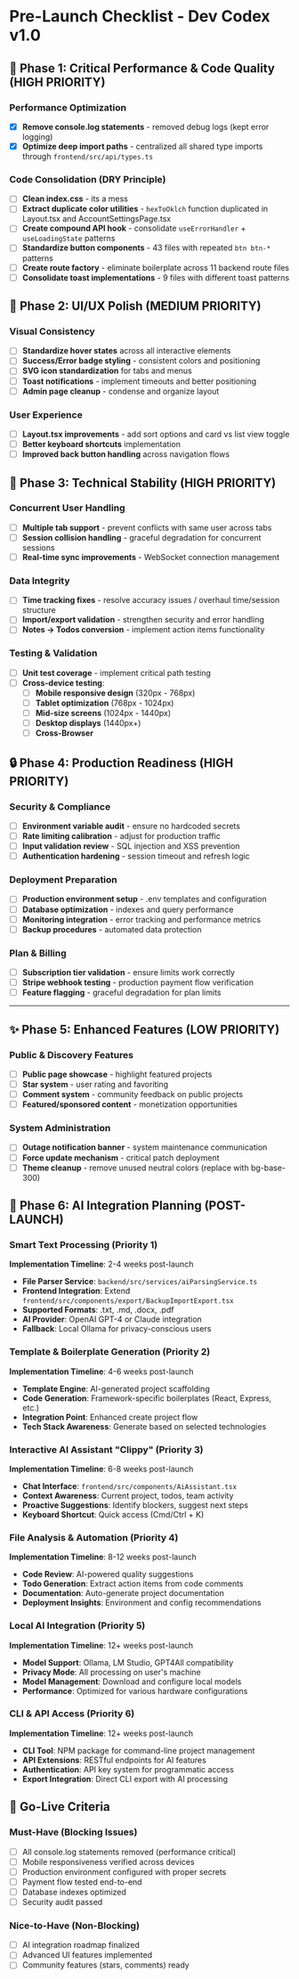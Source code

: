 # Pre-Launch Checklist - Dev Codex v1.0

## 🚀 **Phase 1: Critical Performance & Code Quality (HIGH PRIORITY)**

### Performance Optimization
- [x] **Remove console.log statements** - removed debug logs (kept error logging)
- [x] **Optimize deep import paths** - centralized all shared type imports through `frontend/src/api/types.ts`

### Code Consolidation (DRY Principle)
- [ ] **Clean index.css** - its a mess
- [ ] **Extract duplicate color utilities** - `hexToOklch` function duplicated in Layout.tsx and AccountSettingsPage.tsx
- [ ] **Create compound API hook** - consolidate `useErrorHandler` + `useLoadingState` patterns
- [ ] **Standardize button components** - 43 files with repeated `btn btn-*` patterns
- [ ] **Create route factory** - eliminate boilerplate across 11 backend route files
- [ ] **Consolidate toast implementations** - 9 files with different toast patterns

## 🎨 **Phase 2: UI/UX Polish (MEDIUM PRIORITY)**

### Visual Consistency
- [ ] **Standardize hover states** across all interactive elements
- [ ] **Success/Error badge styling** - consistent colors and positioning
- [ ] **SVG icon standardization** for tabs and menus
- [ ] **Toast notifications** - implement timeouts and better positioning
- [ ] **Admin page cleanup** - condense and organize layout

### User Experience
- [ ] **Layout.tsx improvements** - add sort options and card vs list view toggle
- [ ] **Better keyboard shortcuts** implementation
- [ ] **Improved back button handling** across navigation flows

## 🔧 **Phase 3: Technical Stability (HIGH PRIORITY)**

### Concurrent User Handling
- [ ] **Multiple tab support** - prevent conflicts with same user across tabs
- [ ] **Session collision handling** - graceful degradation for concurrent sessions
- [ ] **Real-time sync improvements** - WebSocket connection management

### Data Integrity
- [ ] **Time tracking fixes** - resolve accuracy issues / overhaul time/session structure
- [ ] **Import/export validation** - strengthen security and error handling  
- [ ] **Notes → Todos conversion** - implement action items functionality

### Testing & Validation
- [ ] **Unit test coverage** - implement critical path testing
- [ ] **Cross-device testing**:
  - [ ] **Mobile responsive design** (320px - 768px)
  - [ ] **Tablet optimization** (768px - 1024px)  
  - [ ] **Mid-size screens** (1024px - 1440px)
  - [ ] **Desktop displays** (1440px+)
  - [ ] **Cross-Browser**

## 🔒 **Phase 4: Production Readiness (HIGH PRIORITY)**

### Security & Compliance
- [ ] **Environment variable audit** - ensure no hardcoded secrets
- [ ] **Rate limiting calibration** - adjust for production traffic
- [ ] **Input validation review** - SQL injection and XSS prevention
- [ ] **Authentication hardening** - session timeout and refresh logic

### Deployment Preparation
- [ ] **Production environment setup** - .env templates and configuration
- [ ] **Database optimization** - indexes and query performance
- [ ] **Monitoring integration** - error tracking and performance metrics
- [ ] **Backup procedures** - automated data protection

### Plan & Billing
- [ ] **Subscription tier validation** - ensure limits work correctly
- [ ] **Stripe webhook testing** - production payment flow verification
- [ ] **Feature flagging** - graceful degradation for plan limits

---

## ✨ **Phase 5: Enhanced Features (LOW PRIORITY)**

### Public & Discovery Features  
- [ ] **Public page showcase** - highlight featured projects
- [ ] **Star system** - user rating and favoriting
- [ ] **Comment system** - community feedback on public projects
- [ ] **Featured/sponsored content** - monetization opportunities

### System Administration
- [ ] **Outage notification banner** - system maintenance communication
- [ ] **Force update mechanism** - critical patch deployment
- [ ] **Theme cleanup** - remove unused neutral colors (replace with bg-base-300)

## 🤖 **Phase 6: AI Integration Planning (POST-LAUNCH)**

### Smart Text Processing (Priority 1)
**Implementation Timeline**: 2-4 weeks post-launch
- **File Parser Service**: `backend/src/services/aiParsingService.ts`
- **Frontend Integration**: Extend `frontend/src/components/export/BackupImportExport.tsx`
- **Supported Formats**: .txt, .md, .docx, .pdf
- **AI Provider**: OpenAI GPT-4 or Claude integration
- **Fallback**: Local Ollama for privacy-conscious users

### Template & Boilerplate Generation (Priority 2)
**Implementation Timeline**: 4-6 weeks post-launch
- **Template Engine**: AI-generated project scaffolding
- **Code Generation**: Framework-specific boilerplates (React, Express, etc.)
- **Integration Point**: Enhanced create project flow
- **Tech Stack Awareness**: Generate based on selected technologies

### Interactive AI Assistant "Clippy" (Priority 3)
**Implementation Timeline**: 6-8 weeks post-launch  
- **Chat Interface**: `frontend/src/components/AiAssistant.tsx`
- **Context Awareness**: Current project, todos, team activity
- **Proactive Suggestions**: Identify blockers, suggest next steps
- **Keyboard Shortcut**: Quick access (Cmd/Ctrl + K)

### File Analysis & Automation (Priority 4)
**Implementation Timeline**: 8-12 weeks post-launch
- **Code Review**: AI-powered quality suggestions
- **Todo Generation**: Extract action items from code comments
- **Documentation**: Auto-generate project documentation
- **Deployment Insights**: Environment and config recommendations

### Local AI Integration (Priority 5)
**Implementation Timeline**: 12+ weeks post-launch
- **Model Support**: Ollama, LM Studio, GPT4All compatibility
- **Privacy Mode**: All processing on user's machine
- **Model Management**: Download and configure local models
- **Performance**: Optimized for various hardware configurations

### CLI & API Access (Priority 6)
**Implementation Timeline**: 12+ weeks post-launch
- **CLI Tool**: NPM package for command-line project management
- **API Extensions**: RESTful endpoints for AI features  
- **Authentication**: API key system for programmatic access
- **Export Integration**: Direct CLI export with AI processing

## 🎯 **Go-Live Criteria**

### Must-Have (Blocking Issues)
- [ ] All console.log statements removed (performance critical)
- [ ] Mobile responsiveness verified across devices
- [ ] Production environment configured with proper secrets
- [ ] Payment flow tested end-to-end
- [ ] Database indexes optimized
- [ ] Security audit passed

### Nice-to-Have (Non-Blocking)
- [ ] AI integration roadmap finalized
- [ ] Advanced UI features implemented
- [ ] Community features (stars, comments) ready
